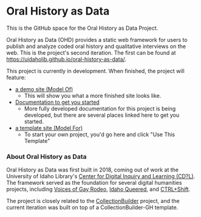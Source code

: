 # Oral History as Data

This is the GitHub space for the Oral History as Data Project. 

Oral History as Data (OHD) provides a static web framework for users to publish and analyze coded oral history and qualitative interviews on the web. This is the project's second iteration. The first can be found at <https://uidaholib.github.io/oral-history-as-data/>. 

This project is currently in development. When finished, the project will feature: 

- [a demo site (Model Of)](https://oralhistoryasdata.github.io/)
  - This will show you what a more finished site looks like. 
- [Documentation to get you started](https://oralhistoryasdata.github.io/about.html#documentation)
  - More fully developed documentation for this project is being developed, but there are several places linked here to get you started.
- [a template site (Model For)](https://github.com/oralhistoryasdata/oralhistoryasdata.github.io)
  - To start your own project, you'd go here and click "Use This Template"

### About Oral History as Data

Oral History as Data was first built in 2018, coming out of work at the University of Idaho Library's [Center for Digital Inquiry and Learning (CD?L)](https://cdil.lib.uidaho.edu/). 
The framework served as the foundation for several digital humanities projects, including [Voices of Gay Rodeo](https://www.voicesofgayrodeo.com/), [Idaho Queered](https://www.lib.uidaho.edu/queered/), and [CTRL+Shift](https://ctrl-shift.org/). 

The project is closely related to the [CollectionBuilder](https://collectionbuilder.github.io/) project, and the current iteration was built on top of a CollectionBuilder-GH template. 




